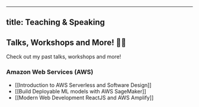 
---
title: Teaching & Speaking
---

## Talks, Workshops and More! 👨‍🏫

Check out my past talks, workshops and more!


### Amazon Web Services (AWS)
- [[Introduction to AWS Serverless and Software Design]]
- [[Build Deployable ML models with AWS SageMaker]]
- [[Modern Web Development ReactJS and AWS Amplify]]


